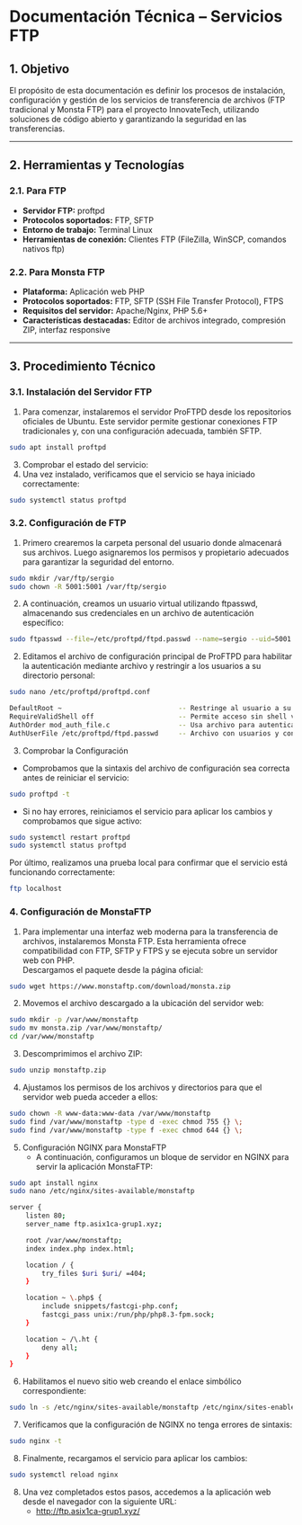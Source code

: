 # Documentación Técnica – Servicios FTP

## 1. Objetivo

El propósito de esta documentación es definir los procesos de instalación, configuración y gestión de los servicios de transferencia de archivos (FTP tradicional y Monsta FTP) para el proyecto InnovateTech, utilizando soluciones de código abierto y garantizando la seguridad en las transferencias.

---

## 2. Herramientas y Tecnologías
### 2.1. Para FTP 
- **Servidor FTP:** proftpd
- **Protocolos soportados:** FTP, SFTP
- **Entorno de trabajo:** Terminal Linux
- **Herramientas de conexión:** Clientes FTP (FileZilla, WinSCP, comandos nativos ftp)

### 2.2. Para Monsta FTP
- **Plataforma:** Aplicación web PHP
- **Protocolos soportados:** FTP, SFTP (SSH File Transfer Protocol), FTPS
- **Requisitos del servidor:** Apache/Nginx, PHP 5.6+
- **Características destacadas:** Editor de archivos integrado, compresión ZIP, interfaz responsive

---

## 3. Procedimiento Técnico

### 3.1. Instalación del Servidor FTP
1. Para comenzar, instalaremos el servidor ProFTPD desde los repositorios oficiales de Ubuntu. Este servidor permite gestionar conexiones FTP tradicionales y, con una configuración adecuada, también SFTP.

```bash
sudo apt install proftpd
```

3. Comprobar el estado del servicio:
1. Una vez instalado, verificamos que el servicio se haya iniciado correctamente:

```bash
sudo systemctl status proftpd
```

### 3.2. Configuración de FTP

1. Primero crearemos la carpeta personal del usuario donde almacenará sus archivos. Luego asignaremos los permisos y propietario adecuados para garantizar la seguridad del entorno.

```bash
sudo mkdir /var/ftp/sergio
sudo chown -R 5001:5001 /var/ftp/sergio
```

2. A continuación, creamos un usuario virtual utilizando ftpasswd, almacenando sus credenciales en un archivo de autenticación específico:

```bash
sudo ftpasswd --file=/etc/proftpd/ftpd.passwd --name=sergio --uid=5001 --gid=5001 --home=/var/ftp/sergio --shell=/bin/false
```

2. Editamos el archivo de configuración principal de ProFTPD para habilitar la autenticación mediante archivo y restringir a los usuarios a su directorio personal:

```bash
sudo nano /etc/proftpd/proftpd.conf

DefaultRoot ~                             -- Restringe al usuario a su carpeta
RequireValidShell off                     -- Permite acceso sin shell válida.
AuthOrder mod_auth_file.c                 -- Usa archivo para autenticar.
AuthUserFile /etc/proftpd/ftpd.passwd     -- Archivo con usuarios y contraseñas.
```

3. Comprobar la Configuración
- Comprobamos que la sintaxis del archivo de configuración sea correcta antes de reiniciar el servicio:

```bash
sudo proftpd -t
```
- Si no hay errores, reiniciamos el servicio para aplicar los cambios y comprobamos que sigue activo:

```bash
sudo systemctl restart proftpd
sudo systemctl status proftpd
```

Por último, realizamos una prueba local para confirmar que el servicio está funcionando correctamente:

```bash
ftp localhost
```

### 4. Configuración de MonstaFTP
1. Para implementar una interfaz web moderna para la transferencia de archivos, instalaremos Monsta FTP. Esta herramienta ofrece compatibilidad con FTP, SFTP y FTPS y se ejecuta sobre un servidor web con PHP. <br> Descargamos el paquete desde la página oficial:

```bash
sudo wget https://www.monstaftp.com/download/monsta.zip
```

2. Movemos el archivo descargado a la ubicación del servidor web:

```bash
sudo mkdir -p /var/www/monstaftp
sudo mv monsta.zip /var/www/monstaftp/
cd /var/www/monstaftp
```

3. Descomprimimos el archivo ZIP:

```bash
sudo unzip monstaftp.zip
```

4. Ajustamos los permisos de los archivos y directorios para que el servidor web pueda acceder a ellos:

```bash
sudo chown -R www-data:www-data /var/www/monstaftp
sudo find /var/www/monstaftp -type d -exec chmod 755 {} \;
sudo find /var/www/monstaftp -type f -exec chmod 644 {} \;
```

5. Configuración NGINX para MonstaFTP
   - A continuación, configuramos un bloque de servidor en NGINX para servir la aplicación MonstaFTP:

```bash
sudo apt install nginx
sudo nano /etc/nginx/sites-available/monstaftp
```

```bash
server {
    listen 80;
    server_name ftp.asix1ca-grup1.xyz;

    root /var/www/monstaftp;
    index index.php index.html;

    location / {
        try_files $uri $uri/ =404;
    }

    location ~ \.php$ {
        include snippets/fastcgi-php.conf;
        fastcgi_pass unix:/run/php/php8.3-fpm.sock;
    }

    location ~ /\.ht {
        deny all;
    }
}
```

6. Habilitamos el nuevo sitio web creando el enlace simbólico correspondiente:

```bash
sudo ln -s /etc/nginx/sites-available/monstaftp /etc/nginx/sites-enabled/
```

7. Verificamos que la configuración de NGINX no tenga errores de sintaxis:

```bash
sudo nginx -t
```

8. Finalmente, recargamos el servicio para aplicar los cambios:

```bash
sudo systemctl reload nginx
```

8. Una vez completados estos pasos, accedemos a la aplicación web desde el navegador con la siguiente URL:
   - http://ftp.asix1ca-grup1.xyz/